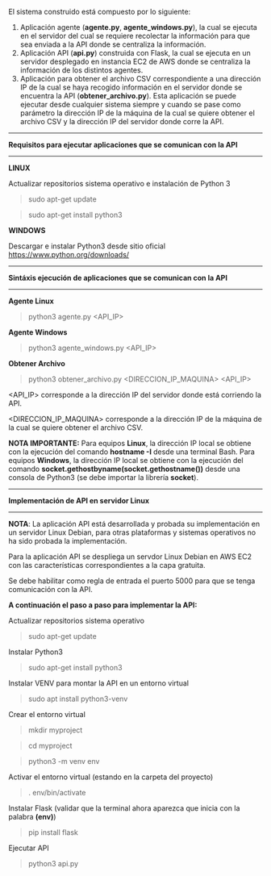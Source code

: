 El sistema construido está compuesto por lo siguiente:

1.	Aplicación agente (**agente.py**, **agente_windows.py**), la cual se ejecuta en el servidor del cual se requiere recolectar la información para que sea enviada a la API donde se centraliza la información.
2.	Aplicación API (**api.py**) construida con Flask, la cual se ejecuta en un servidor desplegado en instancia EC2 de AWS donde se centraliza la información de los distintos agentes.
3.	Aplicación para obtener el archivo CSV correspondiente a una dirección IP de la cual se haya recogido información en el servidor donde se encuentra la API (**obtener_archivo.py**). Esta aplicación se puede ejecutar desde cualquier sistema siempre y cuando se pase como parámetro la dirección IP de la máquina de la cual se quiere obtener el archivo CSV y la dirección IP del servidor donde corre la API.


*********************************************************************
**Requisitos para ejecutar aplicaciones que se comunican con la API**
*********************************************************************

**LINUX**

Actualizar repositorios sistema operativo e instalación de Python 3

>sudo apt-get update

>sudo apt-get install python3


**WINDOWS**

Descargar e instalar Python3 desde sitio oficial https://www.python.org/downloads/


******************************************************************
**Sintáxis ejecución de aplicaciones que se comunican con la API**
******************************************************************

**Agente Linux**

>python3 agente.py <API_IP>

**Agente Windows**

>python3 agente_windows.py <API_IP>

**Obtener Archivo**

>python3 obtener_archivo.py <DIRECCION_IP_MAQUINA> <API_IP>

<API_IP> corresponde a la dirección IP del servidor donde está corriendo la API.

<DIRECCION_IP_MAQUINA> corresponde a la dirección IP de la máquina de la cual se quiere obtener el archivo CSV.

**NOTA IMPORTANTE:** Para equipos **Linux**, la dirección IP local se obtiene con la ejecución del comando **hostname -I** desde una terminal Bash. 
Para equipos **Windows**, la dirección IP local se obtiene con la ejecución del comando **socket.gethostbyname(socket.gethostname())** desde una consola de Python3 (se debe importar la librería **socket**).

*******************************************
**Implementación de API en servidor Linux**
*******************************************

**NOTA**: La aplicación API está desarrollada y probada su implementación en un servidor Linux Debian, para otras plataformas y sistemas operativos no ha sido probada la implementación.

Para la aplicación API se despliega un servdor Linux Debian en AWS EC2 con las características correspondientes a la capa gratuita.

Se debe habilitar como regla de entrada el puerto 5000 para que se tenga comunicación con la API.

**A continuación el paso a paso para implementar la API:**

Actualizar repositorios sistema operativo
>sudo apt-get update

Instalar Python3
>sudo apt-get install python3

Instalar VENV para montar la API en un entorno virtual
>sudo apt install python3-venv

Crear el entorno virtual
>mkdir myproject

>cd myproject

>python3 -m venv env

Activar el entorno virtual (estando en la carpeta del proyecto)

>. env/bin/activate

Instalar Flask (validar que la terminal ahora aparezca que inicia con la palabra **(env)**)

>pip install flask

Ejecutar API

>python3 api.py
